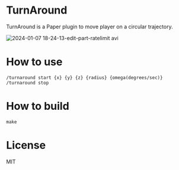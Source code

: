 # TurnAround

TurnAround is a Paper plugin to move player on a circular trajectory.

![2024-01-07 18-24-13-edit-part-ratelimit avi](https://github.com/kbinani/TurnAround/assets/1030301/5d3bb788-c958-4d2f-bd05-2b20f7054a8b)

# How to use

```
/turnaround start {x} {y} {z} {radius} {omega(degrees/sec)}
/turnaround stop
```

# How to build

```
make
```

# License

MIT
